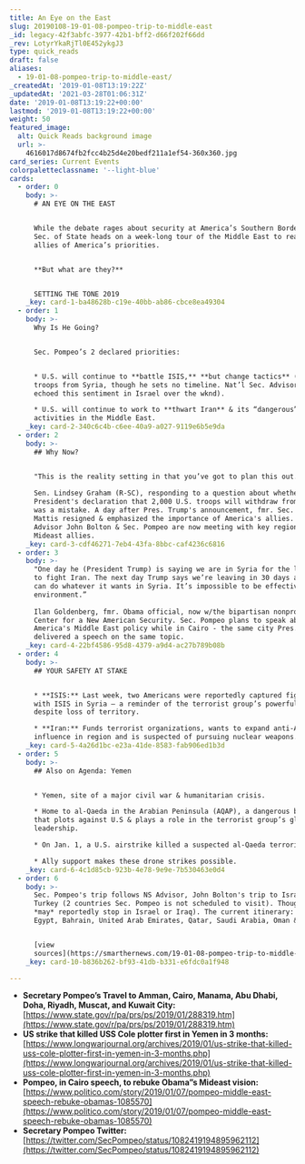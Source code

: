 ```yaml
---
title: An Eye on the East
slug: 20190108-19-01-08-pompeo-trip-to-middle-east
_id: legacy-42f3abfc-3977-42b1-bff2-d66f202f66dd
_rev: LotyrYkaRjTl0E452ykgJ3
type: quick_reads
draft: false
aliases:
  - 19-01-08-pompeo-trip-to-middle-east/
_createdAt: '2019-01-08T13:19:22Z'
_updatedAt: '2021-03-28T01:06:31Z'
date: '2019-01-08T13:19:22+00:00'
lastmod: '2019-01-08T13:19:22+00:00'
weight: 50
featured_image:
  alt: Quick Reads background image
  url: >-
    4616017d8674fb2fcc4b25d4e20bedf211a1ef54-360x360.jpg
card_series: Current Events
colorpaletteclassname: '--light-blue'
cards:
  - order: 0
    body: >-
      # AN EYE ON THE EAST


      While the debate rages about security at America’s Southern Border, our
      Sec. of State heads on a week-long tour of the Middle East to reassure
      allies of America’s priorities.


      **But what are they?**


      SETTING THE TONE 2019
    _key: card-1-ba48628b-c19e-40bb-ab86-cbce8ea49304
  - order: 1
    body: >-
      Why Is He Going?


      Sec. Pompeo’s 2 declared priorities:


      * U.S. will continue to **battle ISIS,** **but change tactics** (withdraw
      troops from Syria, though he sets no timeline. Nat’l Sec. Advisor Bolton
      echoed this sentiment in Israel over the wknd).

      * U.S. will continue to work to **thwart Iran** & its “dangerous”
      activities in the Middle East.
    _key: card-2-340c6c4b-c6ee-40a9-a027-9119e6b5e9da
  - order: 2
    body: >-
      ## Why Now?


      "This is the reality setting in that you’ve got to plan this out.”  
        
      Sen. Lindsey Graham (R-SC), responding to a question about whether the
      President's declaration that 2,000 U.S. troops will withdraw from Syria
      was a mistake. A day after Pres. Trump's announcement, fmr. Sec. of Def
      Mattis resigned & emphasized the importance of America's allies. NS
      Advisor John Bolton & Sec. Pompeo are now meeting with key regional
      Mideast allies.
    _key: card-3-cdf46271-7eb4-43fa-8bbc-caf4236c6816
  - order: 3
    body: >-
      "One day he (President Trump) is saying we are in Syria for the long term
      to fight Iran. The next day Trump says we’re leaving in 30 days and Iran
      can do whatever it wants in Syria. It’s impossible to be effective in this
      environment.”  
        
      Ilan Goldenberg, fmr. Obama official, now w/the bipartisan nonprofit
      Center for a New American Security. Sec. Pompeo plans to speak about
      America's Middle East policy while in Cairo - the same city Pres. Obama
      delivered a speech on the same topic.
    _key: card-4-22bf4586-95d8-4379-a9d4-ac27b789b08b
  - order: 4
    body: >-
      ## YOUR SAFETY AT STAKE


      * **ISIS:** Last week, two Americans were reportedly captured fighting
      with ISIS in Syria – a reminder of the terrorist group’s powerful ideology
      despite loss of territory.

      * **Iran:** Funds terrorist organizations, wants to expand anti-American
      influence in region and is suspected of pursuing nuclear weapons.
    _key: card-5-4a26d1bc-e23a-41de-8583-fab906ed1b3d
  - order: 5
    body: >-
      ## Also on Agenda: Yemen


      * Yemen, site of a major civil war & humanitarian crisis.

      * Home to al-Qaeda in the Arabian Peninsula (AQAP), a dangerous branch
      that plots against U.S & plays a role in the terrorist group’s global
      leadership.

      * On Jan. 1, a U.S. airstrike killed a suspected al-Qaeda terrorist.

      * Ally support makes these drone strikes possible.
    _key: card-6-4c1d85cb-923b-4e78-9e9e-7b530463e0d4
  - order: 6
    body: >-
      Sec. Pompeo's trip follows NS Advisor, John Bolton's trip to Israel &
      Turkey (2 countries Sec. Pompeo is not scheduled to visit). Though he
      *may* reportedly stop in Israel or Iraq). The current itinerary: Jordan,
      Egypt, Bahrain, United Arab Emirates, Qatar, Saudi Arabia, Oman & Kuwait


      [view
      sources](https://smarthernews.com/19-01-08-pompeo-trip-to-middle-east/)
    _key: card-10-b836b262-bf93-41db-b331-e6fdc0a1f948

---
```

* **Secretary Pompeo’s Travel to Amman, Cairo, Manama, Abu Dhabi, Doha, Riyadh, Muscat, and Kuwait City:**  
[https://www.state.gov/r/pa/prs/ps/2019/01/288319.htm](https://www.state.gov/r/pa/prs/ps/2019/01/288319.htm)
* **US strike that killed USS Cole plotter first in Yemen in 3 months:**  
[https://www.longwarjournal.org/archives/2019/01/us-strike-that-killed-uss-cole-plotter-first-in-yemen-in-3-months.php](https://www.longwarjournal.org/archives/2019/01/us-strike-that-killed-uss-cole-plotter-first-in-yemen-in-3-months.php)
* **Pompeo, in Cairo speech, to rebuke Obama”s Mideast vision:**  
[https://www.politico.com/story/2019/01/07/pompeo-middle-east-speech-rebuke-obamas-1085570](https://www.politico.com/story/2019/01/07/pompeo-middle-east-speech-rebuke-obamas-1085570)
* **Secretary Pompeo Twitter:**  
[https://twitter.com/SecPompeo/status/1082419194895962112](https://twitter.com/SecPompeo/status/1082419194895962112)